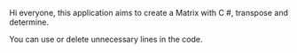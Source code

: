 Hi everyone, this application aims to create a Matrix with C #, transpose and determine.

You can use or delete unnecessary lines in the code.
